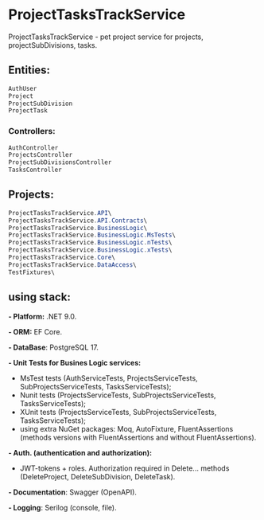 # ProjectTasksTrackService

ProjectTasksTrackService - pet project service for projects, projectSubDivisions, tasks.

## **Entities:**
```csharp
AuthUser
Project
ProjectSubDivision
ProjectTask
```

### **Controllers:**
```csharp
AuthController
ProjectsController
ProjectSubDivisionsController
TasksController
```

## **Projects:**
```csharp
ProjectTasksTrackService.API\
ProjectTasksTrackService.API.Contracts\
ProjectTasksTrackService.BusinessLogic\
ProjectTasksTrackService.BusinessLogic.MsTests\
ProjectTasksTrackService.BusinessLogic.nTests\
ProjectTasksTrackService.BusinessLogic.xTests\
ProjectTasksTrackService.Core\
ProjectTasksTrackService.DataAccess\
TestFixtures\
```

## **using stack:**
**- Platform:** .NET 9.0.

**- ORM:** EF Core.

**- DataBase**: PostgreSQL 17.

**- Unit Tests for Busines Logic services:**
- MsTest tests (AuthServiceTests, ProjectsServiceTests, SubProjectsServiceTests, TasksServiceTests);
- Nunit tests (ProjectsServiceTests, SubProjectsServiceTests, TasksServiceTests);
- XUnit tests (ProjectsServiceTests, SubProjectsServiceTests, TasksServiceTests);
- using extra NuGet packages: Moq, AutoFixture, FluentAssertions (methods versions with FluentAssertions and without FluentAssertions).


**- Auth. (authentication and authorization):**
- JWT-tokens + roles. Authorization required in Delete... methods (DeleteProject, DeleteSubDivision, DeleteTask).

**- Documentation**: Swagger (OpenAPI).

**- Logging**: Serilog (console, file).